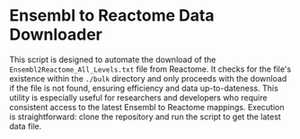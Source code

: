 # Ensembl to Reactome Data Downloader

This script is designed to automate the download of the `Ensembl2Reactome_All_Levels.txt` file from Reactome. It checks for the file's existence within the `./bulk` directory and only proceeds with the download if the file is not found, ensuring efficiency and data up-to-dateness. This utility is especially useful for researchers and developers who require consistent access to the latest Ensembl to Reactome mappings. Execution is straightforward: clone the repository and run the script to get the latest data file.
